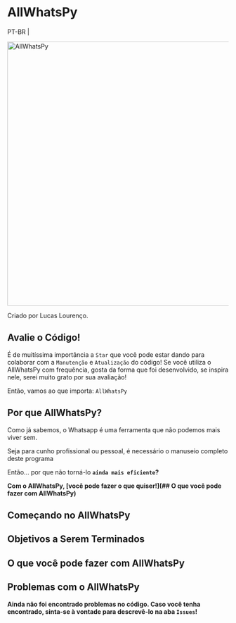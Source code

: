 # AllWhatsPy
PT-BR | 

<img src=".png" alt="AllWhatsPy" width="600px"/>

Criado por Lucas Lourenço.


## Avalie o Código!
É de muitíssima importância a `Star` que você pode estar dando para colaborar com a `Manutenção` e `Atualização` do código!
Se você utiliza o AllWhatsPy com frequência, gosta da forma que foi desenvolvido, se inspira nele, serei muito grato por sua avaliação!

Então, vamos ao que importa: `AllWhatsPy`



## Por que AllWhatsPy?
Como já sabemos, o Whatsapp é uma ferramenta que não podemos mais viver sem.

Seja para cunho profissional ou pessoal, é necessário o manuseio completo deste programa

Então... por que não torná-lo <b>`ainda mais eficiente`?<b/>

Com o AllWhatsPy, [você pode fazer o que quiser!](## O que você pode fazer com AllWhatsPy)


## Começando no AllWhatsPy



## Objetivos a Serem Terminados 


## O que você pode fazer com AllWhatsPy







## Problemas com o AllWhatsPy
Ainda não foi encontrado problemas no código. 
Caso você tenha encontrado, sinta-se à vontade para descrevê-lo na aba `Issues`!
